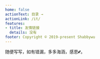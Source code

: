 ```yaml
---
home: false
actionText: 目录 →
actionLink: /it/
features:
- title: 友情链接
  details: 没有
footer: Copyright © 2019-present Shabbywu
---
```

随便写写，如有错漏，多多海涵，感恩💕。
